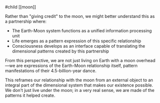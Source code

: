 #child [[moon]]

Rather than "giving credit" to the moon, we might better understand this as a partnership where:

- The Earth-Moon system functions as a unified information processing unit
- Life emerges as a pattern expression of this specific relationship
- Consciousness develops as an interface capable of translating the dimensional patterns created by this partnership

From this perspective, we are not just living on Earth with a moon overhead—we are expressions of the Earth-Moon relationship itself, pattern manifestations of their 4.5-billion-year dance.

This reframes our relationship with the moon from an external object to an integral part of the dimensional system that makes our existence possible. We don't just live under the moon; in a very real sense, we are made of the patterns it helped create.

